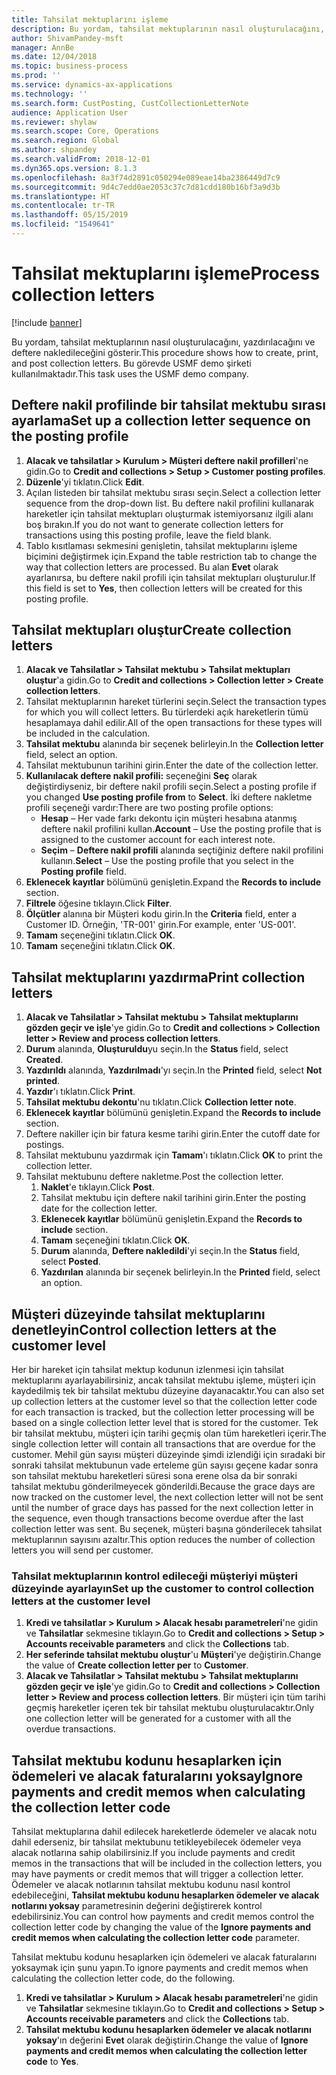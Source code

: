 ```yaml
---
title: Tahsilat mektuplarını işleme
description: Bu yordam, tahsilat mektuplarının nasıl oluşturulacağını, yazdırılacağını ve deftere nakledileceğini gösterir.
author: ShivamPandey-msft
manager: AnnBe
ms.date: 12/04/2018
ms.topic: business-process
ms.prod: ''
ms.service: dynamics-ax-applications
ms.technology: ''
ms.search.form: CustPosting, CustCollectionLetterNote
audience: Application User
ms.reviewer: shylaw
ms.search.scope: Core, Operations
ms.search.region: Global
ms.author: shpandey
ms.search.validFrom: 2018-12-01
ms.dyn365.ops.version: 8.1.3
ms.openlocfilehash: 8a3f74d2891c050294e089eae14ba2386449d7c9
ms.sourcegitcommit: 9d4c7edd0ae2053c37c7d81cdd180b16bf3a9d3b
ms.translationtype: HT
ms.contentlocale: tr-TR
ms.lasthandoff: 05/15/2019
ms.locfileid: "1549641"
---
```

# <a name="process-collection-letters"></a><span data-ttu-id="cd65f-103">Tahsilat mektuplarını işleme</span><span class="sxs-lookup"><span data-stu-id="cd65f-103">Process collection letters</span></span>

[!include [banner](../../includes/banner.md)]

<span data-ttu-id="cd65f-104">Bu yordam, tahsilat mektuplarının nasıl oluşturulacağını, yazdırılacağını ve deftere nakledileceğini gösterir.</span><span class="sxs-lookup"><span data-stu-id="cd65f-104">This procedure shows how to create, print, and post collection letters.</span></span> <span data-ttu-id="cd65f-105">Bu görevde USMF demo şirketi kullanılmaktadır.</span><span class="sxs-lookup"><span data-stu-id="cd65f-105">This task uses the USMF demo company.</span></span>

## <a name="set-up-a-collection-letter-sequence-on-the-posting-profile"></a><span data-ttu-id="cd65f-106">Deftere nakil profilinde bir tahsilat mektubu sırası ayarlama</span><span class="sxs-lookup"><span data-stu-id="cd65f-106">Set up a collection letter sequence on the posting profile</span></span>
1. <span data-ttu-id="cd65f-107">**Alacak ve tahsilatlar > Kurulum > Müşteri deftere nakil profilleri**'ne gidin.</span><span class="sxs-lookup"><span data-stu-id="cd65f-107">Go to **Credit and collections > Setup > Customer posting profiles**.</span></span>
2. <span data-ttu-id="cd65f-108">**Düzenle**'yi tıklatın.</span><span class="sxs-lookup"><span data-stu-id="cd65f-108">Click **Edit**.</span></span>
3. <span data-ttu-id="cd65f-109">Açılan listeden bir tahsilat mektubu sırası seçin.</span><span class="sxs-lookup"><span data-stu-id="cd65f-109">Select a collection letter sequence from the drop-down list.</span></span> <span data-ttu-id="cd65f-110">Bu deftere nakil profilini kullanarak hareketler için tahsilat mektupları oluşturmak istemiyorsanız ilgili alanı boş bırakın.</span><span class="sxs-lookup"><span data-stu-id="cd65f-110">If you do not want to generate collection letters for transactions using this posting profile, leave the field blank.</span></span>  
4. <span data-ttu-id="cd65f-111">Tablo kısıtlaması sekmesini genişletin, tahsilat mektuplarını işleme biçimini değiştirmek için.</span><span class="sxs-lookup"><span data-stu-id="cd65f-111">Expand the table restriction tab to change the way that collection letters are processed.</span></span> <span data-ttu-id="cd65f-112">Bu alan **Evet** olarak ayarlanırsa, bu deftere nakil profili için tahsilat mektupları oluşturulur.</span><span class="sxs-lookup"><span data-stu-id="cd65f-112">If this field is set to **Yes**, then collection letters will be created for this posting profile.</span></span>  

## <a name="create-collection-letters"></a><span data-ttu-id="cd65f-113">Tahsilat mektupları oluştur</span><span class="sxs-lookup"><span data-stu-id="cd65f-113">Create collection letters</span></span>
1. <span data-ttu-id="cd65f-114">**Alacak ve Tahsilatlar > Tahsilat mektubu > Tahsilat mektupları oluştur**'a gidin.</span><span class="sxs-lookup"><span data-stu-id="cd65f-114">Go to **Credit and collections > Collection letter > Create collection letters**.</span></span>
2. <span data-ttu-id="cd65f-115">Tahsilat mektuplarının hareket türlerini seçin.</span><span class="sxs-lookup"><span data-stu-id="cd65f-115">Select the transaction types for which you will collect letters.</span></span> <span data-ttu-id="cd65f-116">Bu türlerdeki açık hareketlerin tümü hesaplamaya dahil edilir.</span><span class="sxs-lookup"><span data-stu-id="cd65f-116">All of the open transactions for these types will be included in the calculation.</span></span>  
2. <span data-ttu-id="cd65f-117">**Tahsilat mektubu** alanında bir seçenek belirleyin.</span><span class="sxs-lookup"><span data-stu-id="cd65f-117">In the **Collection letter** field, select an option.</span></span>
3. <span data-ttu-id="cd65f-118">Tahsilat mektubunun tarihini girin.</span><span class="sxs-lookup"><span data-stu-id="cd65f-118">Enter the date of the collection letter.</span></span>
4. <span data-ttu-id="cd65f-119">**Kullanılacak deftere nakil profili:** seçeneğini **Seç** olarak değiştirdiyseniz, bir deftere nakil profili seçin.</span><span class="sxs-lookup"><span data-stu-id="cd65f-119">Select a posting profile if you changed **Use posting profile from** to **Select**.</span></span> <span data-ttu-id="cd65f-120">İki deftere nakletme profili seçeneği vardır:</span><span class="sxs-lookup"><span data-stu-id="cd65f-120">There are two posting profile options:</span></span>   
   - <span data-ttu-id="cd65f-121">**Hesap** – Her vade farkı dekontu için müşteri hesabına atanmış deftere nakil profilini kullan.</span><span class="sxs-lookup"><span data-stu-id="cd65f-121">**Account** – Use the posting profile that is assigned to the customer account for each interest note.</span></span>   
   - <span data-ttu-id="cd65f-122">**Seçim** – **Deftere nakil profili** alanında seçtiğiniz deftere nakil profilini kullanın.</span><span class="sxs-lookup"><span data-stu-id="cd65f-122">**Select** – Use the posting profile that you select in the **Posting profile** field.</span></span>  
5. <span data-ttu-id="cd65f-123">**Eklenecek kayıtlar** bölümünü genişletin.</span><span class="sxs-lookup"><span data-stu-id="cd65f-123">Expand the **Records to include** section.</span></span>
6. <span data-ttu-id="cd65f-124">**Filtrele** öğesine tıklayın.</span><span class="sxs-lookup"><span data-stu-id="cd65f-124">Click **Filter**.</span></span>
7. <span data-ttu-id="cd65f-125">**Ölçütler** alanına bir Müşteri kodu girin.</span><span class="sxs-lookup"><span data-stu-id="cd65f-125">In the **Criteria** field, enter a Customer ID.</span></span> <span data-ttu-id="cd65f-126">Örneğin, 'TR-001' girin.</span><span class="sxs-lookup"><span data-stu-id="cd65f-126">For example, enter 'US-001'.</span></span>
8. <span data-ttu-id="cd65f-127">**Tamam** seçeneğini tıklatın.</span><span class="sxs-lookup"><span data-stu-id="cd65f-127">Click **OK**.</span></span>
9. <span data-ttu-id="cd65f-128">**Tamam** seçeneğini tıklatın.</span><span class="sxs-lookup"><span data-stu-id="cd65f-128">Click **OK**.</span></span>

## <a name="print-collection-letters"></a><span data-ttu-id="cd65f-129">Tahsilat mektuplarını yazdırma</span><span class="sxs-lookup"><span data-stu-id="cd65f-129">Print collection letters</span></span>
1. <span data-ttu-id="cd65f-130">**Alacak ve Tahsilatlar > Tahsilat mektubu > Tahsilat mektuplarını gözden geçir ve işle**'ye gidin.</span><span class="sxs-lookup"><span data-stu-id="cd65f-130">Go to **Credit and collections > Collection letter > Review and process collection letters**.</span></span>
2. <span data-ttu-id="cd65f-131">**Durum** alanında, **Oluşturuldu**yu seçin.</span><span class="sxs-lookup"><span data-stu-id="cd65f-131">In the **Status** field, select **Created**.</span></span>
3. <span data-ttu-id="cd65f-132">**Yazdırıldı** alanında, **Yazdırılmadı**'yı seçin.</span><span class="sxs-lookup"><span data-stu-id="cd65f-132">In the **Printed** field, select **Not printed**.</span></span>
4. <span data-ttu-id="cd65f-133">**Yazdır**'ı tıklatın.</span><span class="sxs-lookup"><span data-stu-id="cd65f-133">Click **Print**.</span></span>
5. <span data-ttu-id="cd65f-134">**Tahsilat mektubu dekontu**'nu tıklatın.</span><span class="sxs-lookup"><span data-stu-id="cd65f-134">Click **Collection letter note**.</span></span>
6. <span data-ttu-id="cd65f-135">**Eklenecek kayıtlar** bölümünü genişletin.</span><span class="sxs-lookup"><span data-stu-id="cd65f-135">Expand the **Records to include** section.</span></span>
7. <span data-ttu-id="cd65f-136">Deftere nakiller için bir fatura kesme tarihi girin.</span><span class="sxs-lookup"><span data-stu-id="cd65f-136">Enter the cutoff date for postings.</span></span>
8. <span data-ttu-id="cd65f-137">Tahsilat mektubunu yazdırmak için **Tamam**'ı tıklatın.</span><span class="sxs-lookup"><span data-stu-id="cd65f-137">Click **OK** to print the collection letter.</span></span>
9. <span data-ttu-id="cd65f-138">Tahsilat mektubunu deftere nakletme.</span><span class="sxs-lookup"><span data-stu-id="cd65f-138">Post the collection letter.</span></span>
   1. <span data-ttu-id="cd65f-139">**Naklet**'e tıklayın.</span><span class="sxs-lookup"><span data-stu-id="cd65f-139">Click **Post**.</span></span>
   2. <span data-ttu-id="cd65f-140">Tahsilat mektubu için deftere nakil tarihini girin.</span><span class="sxs-lookup"><span data-stu-id="cd65f-140">Enter the posting date for the collection letter.</span></span>
   3. <span data-ttu-id="cd65f-141">**Eklenecek kayıtlar** bölümünü genişletin.</span><span class="sxs-lookup"><span data-stu-id="cd65f-141">Expand the **Records to include** section.</span></span>
   4. <span data-ttu-id="cd65f-142">**Tamam** seçeneğini tıklatın.</span><span class="sxs-lookup"><span data-stu-id="cd65f-142">Click **OK**.</span></span>
   5. <span data-ttu-id="cd65f-143">**Durum** alanında, **Deftere nakledildi**'yi seçin.</span><span class="sxs-lookup"><span data-stu-id="cd65f-143">In the **Status** field, select **Posted**.</span></span>
   6. <span data-ttu-id="cd65f-144">**Yazdırılan** alanında bir seçenek belirleyin.</span><span class="sxs-lookup"><span data-stu-id="cd65f-144">In the **Printed** field, select an option.</span></span>

## <a name="control-collection-letters-at-the-customer-level"></a><span data-ttu-id="cd65f-145">Müşteri düzeyinde tahsilat mektuplarını denetleyin</span><span class="sxs-lookup"><span data-stu-id="cd65f-145">Control collection letters at the customer level</span></span>
<span data-ttu-id="cd65f-146">Her bir hareket için tahsilat mektup kodunun izlenmesi için tahsilat mektuplarını ayarlayabilirsiniz, ancak tahsilat mektubu işleme, müşteri için kaydedilmiş tek bir tahsilat mektubu düzeyine dayanacaktır.</span><span class="sxs-lookup"><span data-stu-id="cd65f-146">You can also set up collection letters at the customer level so that the collection letter code for each transaction is tracked, but the collection letter processing will be based on a single collection letter level that is stored for the customer.</span></span> <span data-ttu-id="cd65f-147">Tek bir tahsilat mektubu, müşteri için tarihi geçmiş olan tüm hareketleri içerir.</span><span class="sxs-lookup"><span data-stu-id="cd65f-147">The single collection letter will contain all transactions that are overdue for the customer.</span></span> <span data-ttu-id="cd65f-148">Mehil gün sayısı müşteri düzeyinde şimdi izlendiği için sıradaki bir sonraki tahsilat mektubunun vade erteleme gün sayısı geçene kadar sonra son tahsilat mektubu hareketleri süresi sona erene olsa da bir sonraki tahsilat mektubu gönderilmeyecek gönderildi.</span><span class="sxs-lookup"><span data-stu-id="cd65f-148">Because the grace days are now tracked on the customer level, the next collection letter will not be sent until the number of grace days has passed for the next collection letter in the sequence, even though transactions become overdue after the last collection letter was sent.</span></span> <span data-ttu-id="cd65f-149">Bu seçenek, müşteri başına gönderilecek tahsilat mektuplarının sayısını azaltır.</span><span class="sxs-lookup"><span data-stu-id="cd65f-149">This option reduces the number of collection letters you will send per customer.</span></span> 

### <a name="set-up-the-customer-to-control-collection-letters-at-the-customer-level"></a><span data-ttu-id="cd65f-150">Tahsilat mektuplarının kontrol edileceği müşteriyi müşteri düzeyinde ayarlayın</span><span class="sxs-lookup"><span data-stu-id="cd65f-150">Set up the customer to control collection letters at the customer level</span></span>
1.  <span data-ttu-id="cd65f-151">**Kredi ve tahsilatlar > Kurulum > Alacak hesabı parametreleri**'ne gidin ve **Tahsilatlar** sekmesine tıklayın.</span><span class="sxs-lookup"><span data-stu-id="cd65f-151">Go to **Credit and collections > Setup > Accounts receivable parameters** and click the **Collections** tab.</span></span> 
2.  <span data-ttu-id="cd65f-152">**Her seferinde tahsilat mektubu oluştur**'u **Müşteri**'ye değiştirin.</span><span class="sxs-lookup"><span data-stu-id="cd65f-152">Change the value of **Create collection letter per** to **Customer**.</span></span> 
3.  <span data-ttu-id="cd65f-153">**Alacak ve Tahsilatlar > Tahsilat mektubu > Tahsilat mektuplarını gözden geçir ve işle**'ye gidin.</span><span class="sxs-lookup"><span data-stu-id="cd65f-153">Go to **Credit and collections > Collection letter > Review and process collection letters**.</span></span> <span data-ttu-id="cd65f-154">Bir müşteri için tüm tarihi geçmiş hareketler içeren tek bir tahsilat mektubu oluşturulacaktır.</span><span class="sxs-lookup"><span data-stu-id="cd65f-154">Only one collection letter will be generated for a customer with all the overdue transactions.</span></span>

## <a name="ignore-payments-and-credit-memos-when-calculating-the-collection-letter-code"></a><span data-ttu-id="cd65f-155">Tahsilat mektubu kodunu hesaplarken için ödemeleri ve alacak faturalarını yoksay</span><span class="sxs-lookup"><span data-stu-id="cd65f-155">Ignore payments and credit memos when calculating the collection letter code</span></span>
<span data-ttu-id="cd65f-156">Tahsilat mektuplarına dahil edilecek hareketlerde ödemeler ve alacak notu dahil ederseniz, bir tahsilat mektubunu tetikleyebilecek ödemeler veya alacak notlarına sahip olabilirsiniz.</span><span class="sxs-lookup"><span data-stu-id="cd65f-156">If you include payments and credit memos in the transactions that will be included in the collection letters, you may have payments or credit memos that will trigger a collection letter.</span></span> <span data-ttu-id="cd65f-157">Ödemeler ve alacak notlarının tahsilat mektubu kodunu nasıl kontrol edebileceğini, **Tahsilat mektubu kodunu hesaplarken ödemeler ve alacak notlarını yoksay** parametresinin değerini değiştirerek kontrol edebilirsiniz.</span><span class="sxs-lookup"><span data-stu-id="cd65f-157">You can control how payments and credit memos control the collection letter code by changing the value of the **Ignore payments and credit memos when calculating the collection letter code** parameter.</span></span> 

<span data-ttu-id="cd65f-158">Tahsilat mektubu kodunu hesaplarken için ödemeleri ve alacak faturalarını yoksaymak için şunu yapın.</span><span class="sxs-lookup"><span data-stu-id="cd65f-158">To ignore payments and credit memos when calculating the collection letter code, do the following.</span></span>
1. <span data-ttu-id="cd65f-159">**Kredi ve tahsilatlar > Kurulum > Alacak hesabı parametreleri**'ne gidin ve **Tahsilatlar** sekmesine tıklayın.</span><span class="sxs-lookup"><span data-stu-id="cd65f-159">Go to **Credit and collections > Setup > Accounts receivable parameters** and click the **Collections** tab.</span></span> 
2. <span data-ttu-id="cd65f-160">**Tahsilat mektubu kodunu hesaplarken ödemeler ve alacak notlarını yoksay**'ın değerini **Evet** olarak değiştirin.</span><span class="sxs-lookup"><span data-stu-id="cd65f-160">Change the value of **Ignore payments and credit memos when calculating the collection letter code** to **Yes**.</span></span>
